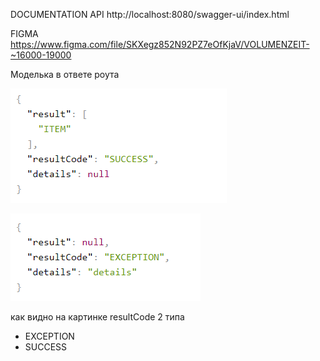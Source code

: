 DOCUMENTATION API
http://localhost:8080/swagger-ui/index.html


FIGMA
https://www.figma.com/file/SKXegz852N92PZ7eOfKjaV/VOLUMENZEIT-~16000-19000


Моделька в ответе роута

![img.png](img.png)

![img_1.png](img_1.png)

как видно на картинке resultCode 2 типа
- EXCEPTION
- SUCCESS
